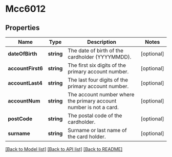 # Mcc6012

## Properties
Name | Type | Description | Notes
------------ | ------------- | ------------- | -------------
**dateOfBirth** | **string** | The date of birth of the cardholder (YYYYMMDD). | [optional] 
**accountFirst6** | **string** | The first six digits of the primary account number. | [optional] 
**accountLast4** | **string** | The last four digits of the primary account number. | [optional] 
**accountNum** | **string** | The account number where the primary account number is not a card. | [optional] 
**postCode** | **string** | The postal code of the cardholder. | [optional] 
**surname** | **string** | Surname or last name of the card holder. | [optional] 

[[Back to Model list]](../README.md#documentation-for-models) [[Back to API list]](../README.md#documentation-for-api-endpoints) [[Back to README]](../README.md)


